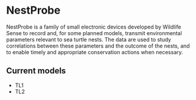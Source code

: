 # NestProbe
NestProbe is a family of small electronic devices developed by Wildlife Sense to
record and, for some planned models, transmit environmental parameters relevant
to sea turtle nests. The data are used to study correlations between these
parameters and the outcome of the nests, and to enable timely and appropriate
conservation actions when necessary.

## Current models

* TL1
* TL2
